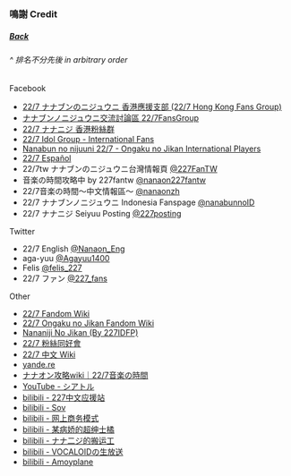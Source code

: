 ﻿### 鳴謝 Credit
##### [Back](../readme.md)

###### _^ 排名不分先後 in arbitrary order_
Facebook
- <a target="_blank" rel="noopener noreferrer" href="https://www.facebook.com/groups/2591995264350406">22/7 ナナブンのニジュウニ 香港應援支部 (22/7 Hong Kong Fans Group)</a>
- <a target="_blank" rel="noopener noreferrer" href="https://www.facebook.com/groups/227FG/">ナナブンノニジュウニ交流討論區 22/7FansGroup</a>
- <a target="_blank" rel="noopener noreferrer" href="https://www.facebook.com/groups/670251690221688">22/7 ナナニジ 香港粉絲群</a>
- <a target="_blank" rel="noopener noreferrer" href="https://www.facebook.com/groups/274226923142369/">22/7 Idol Group - International Fans</a>
- <a target="_blank" rel="noopener noreferrer" href="https://www.facebook.com/groups/703619237062957/">Nanabun no nijuuni 22/7 - Ongaku no Jikan International Players</a>
- <a target="_blank" rel="noopener noreferrer" href="https://www.facebook.com/227-Español-109757294180898/">22/7 Español</a>
- 22/7tw ナナブンのニジュウニ台灣情報頁 <a target="_blank" rel="noopener noreferrer" href="https://www.facebook.com/227FanTW/">@227FanTW</a>
- 音楽の時間攻略中 by 227fantw <a target="_blank" rel="noopener noreferrer" href="https://www.facebook.com/nanaon227fantw/">@nanaon227fantw</a>
- 22/7音楽の時間～中文情報區～ <a target="_blank" rel="noopener noreferrer" href="https://www.facebook.com/nanaonzh/">@nanaonzh</a>
- 22/7 ナナブンノニジュウニ Indonesia Fanspage <a target="_blank" rel="noopener noreferrer" href="https://www.facebook.com/pg/nanabunnoID/">@nanabunnoID</a>
- 22/7 ナナニジ Seiyuu Posting <a target="_blank" rel="noopener noreferrer" href="https://www.facebook.com/227posting/">@227posting</a>

Twitter
- 22/7 English <a target="_blank" rel="noopener noreferrer" href="https://twitter.com/Nanaon_Eng">@Nanaon_Eng</a>
- aga-yuu <a target="_blank" rel="noopener noreferrer" href="https://twitter.com/Agayuu1400">@Agayuu1400</a>
- Felis <a target="_blank" rel="noopener noreferrer" href="https://twitter.com/felis_227">@felis_227</a>
- 22/7 ファン <a target="_blank" rel="noopener noreferrer" href="https://twitter.com/227_fans">@227_fans</a>

Other
- <a target="_blank" rel="noopener noreferrer" href="https://nanabunnonijyuuni.fandom.com/wiki/22/7_Wiki">22/7 Fandom Wiki</a>
- <a target="_blank" rel="noopener noreferrer" href="https://nanaon.fandom.com/wiki/Nanabunnonijyuuni:_Ongaku_no_Jikan_Wiki">22/7 Ongaku no Jikan Fandom Wiki</a>
- <a target="_blank" rel="noopener noreferrer" href="https://www.nananijinojikan.my.id/">Nananiji No Jikan (By 227IDFP)</a>
- <a target="_blank" rel="noopener norrferrer" href="https://227.ouen.tw">22/7 粉絲同好會</a>
- <a target="_blank" rel="noopener noreferrer" href="http://227cnwiki.com/wiki/%e9%a6%96%e9%a1%b5">22/7 中文 Wiki</a>
- <a target="_blank" rel="noopener noreferrer" href="https://yande.re/post">yande.re</a>
- <a target="_blank" rel="noopener noreferrer" href="https://appmedia.jp/nanaon">ナナオン攻略wiki｜22/7音楽の時間</a>
- <a target="_blank" rel="noopener noreferrer" href="https://www.youtube.com/channel/UCKazYo0sU_5ca1Ugkqnd4PA">YouTube - シアトル</a>
- <a target="_blank" rel="noopener noreferrer" href="https://space.bilibili.com/118938280/">bilibili - 227中文应援站</a>
- <a target="_blank" rel="noopener noreferrer" href="https://space.bilibili.com/730686/">bilibili - Sov</a>
- <a target="_blank" rel="noopener noreferrer" href="https://space.bilibili.com/310812531/">bilibili - 网上商务模式</a>
- <a target="_blank" rel="noopener noreferrer" href="https://space.bilibili.com/736897">bilibili - 某病娇的超绅士橘</a>
- <a target="_blank" rel="noopener noreferrer" href="https://space.bilibili.com/571233650/">bilibili - ナナ二ジ的搬运工</a>
- <a target="_blank" rel="noopener noreferrer" href="https://space.bilibili.com/942021">bilibili - VOCALOIDの生放送</a>
- <a target="_blank" rel="noopener noreferrer" href="https://space.bilibili.com/5471097/">bilibili - Amoyplane</a><br>